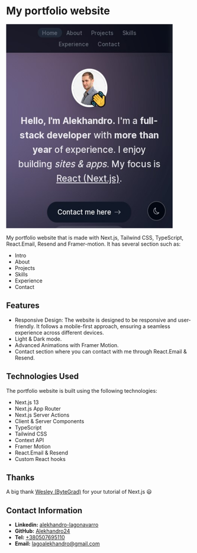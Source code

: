 # My portfolio website

<img src="/public/portfolioImg.jpg" width="450" height="550">

My portfolio website that is made with Next.js, Tailwind CSS, TypeScript, React.Email, Resend and Framer-motion. It has several section such as:

- Intro
- About
- Projects
- Skills
- Experience
- Contact

## Features

- Responsive Design: The website is designed to be responsive and user-friendly. It follows a mobile-first approach, ensuring a seamless experience across different devices.
- Light & Dark mode.
- Advanced Animations with Framer Motion.
- Contact section where you can contact with me through React.Email & Resend.

## Technologies Used

The portfolio website is built using the following technologies:

- Next.js 13
- Next.js App Router
- Next.js Server Actions
- Client & Server Components
- TypeScript
- Tailwind CSS
- Context API
- Framer Motion
- React.Email & Resend
- Custom React hooks

## Thanks

A big thank [Wesley (ByteGrad)](https://github.com/ByteGrad) for your tutorial of Next.js &#128515;

## Contact Information

- **Linkedin:**
  [alekhandro-lagonavarro](https://www.linkedin.com/in/alekhandro-lagonavarro/)
- **GitHub:** [Alekhandro24](https://github.com/Alekhandro24)
- **Tel:** [+380507695110](+380507695110)
- **Email:** [lagoalekhandro@gmail.com](https://www.gmail.com)
